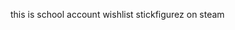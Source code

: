 this is school account
wishlist stickfigurez on steam

<!---
wylandei/wylandei is a ✨ special ✨ repository because its `README.md` (this file) appears on your GitHub profile.
You can click the Preview link to take a look at your changes.
--->
